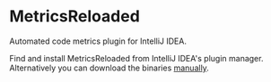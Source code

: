 MetricsReloaded
===============

Automated code metrics plugin for IntelliJ IDEA.

Find and install MetricsReloaded from IntelliJ IDEA's plugin manager. Alternatively you can download the binaries [manually][1].

[1]: http://plugins.jetbrains.com/plugin/93
